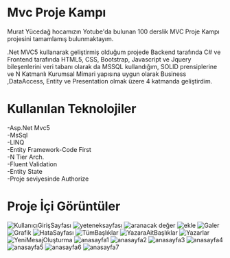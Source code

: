 # Mvc Proje Kampı
Murat Yücedağ hocamızın Yotube'da bulunan 100 derslik MVC Proje Kampı projesini tamamlamış bulunmaktayım.

.Net MVC5 kullanarak geliştirmiş olduğum projede Backend tarafında C# ve Frontend tarafında HTML5, CSS, Bootstrap, Javascript ve Jquery bileşenlerini veri tabanı olarak da MSSQL kullandığım, SOLID prensiplerine ve N Katmanlı Kurumsal Mimari yapısına uygun olarak Business ,DataAccess, Entity ve Presentation olmak üzere 4 katmanda geliştirdim.
# Kullanılan Teknolojiler
-Asp.Net Mvc5</br>
-MsSql</br>
-LINQ</br>
-Entity Framework-Code First</br>
-N Tier Arch.</br>
-Fluent Validation</br>
-Entity State</br>
-Proje seviyesinde Authorize</br>

# Proje İçi Görüntüler

![KullanıcıGirişSayfası](https://github.com/tubabalkan/MvcProjeKampi/assets/100600148/d8c13239-9fdf-44b5-bc0c-d04d9f0edccc)
![yeteneksayfası](https://github.com/tubabalkan/MvcProjeKampi/assets/100600148/c1abc908-48fb-4a91-9b4a-c917b9375ed8)
![aranacak değer](https://github.com/tubabalkan/MvcProjeKampi/assets/100600148/7e32f1b6-e8ec-4ab4-8cd3-993a26bdf491)
![ekle](https://github.com/tubabalkan/MvcProjeKampi/assets/100600148/06df9521-2e48-4a41-adbc-7852298dcfe7)
![Galer](https://github.com/tubabalkan/MvcProjeKampi/assets/100600148/6db08a22-337b-40a9-a09a-57e805f4ea4f)
![Grafik](https://github.com/tubabalkan/MvcProjeKampi/assets/100600148/7f79a908-c739-4573-a296-b863a84406e6)
![HataSayfası](https://github.com/tubabalkan/MvcProjeKampi/assets/100600148/4b67abd4-88f6-4c30-82fb-766e4f9d6016)
![TümBaşlıklar](https://github.com/tubabalkan/MvcProjeKampi/assets/100600148/8759ddd8-ef9e-4ab7-8665-9d81fb953b45)
![YazaraAitBaşlıklar](https://github.com/tubabalkan/MvcProjeKampi/assets/100600148/5be2bab0-de64-4196-a893-bf66cc58638a)
![Yazarlar](https://github.com/tubabalkan/MvcProjeKampi/assets/100600148/8c59bc38-f4f7-4ffb-88f1-7e23dd201ea6)
![YeniMesajOluşturma](https://github.com/tubabalkan/MvcProjeKampi/assets/100600148/a01b20fc-e6e4-48dc-9f01-602bc11697e1)
![anasayfa1](https://github.com/tubabalkan/MvcProjeKampi/assets/100600148/dfd786af-ae23-48e0-ada4-161bab7ee148)
![anasayfa2](https://github.com/tubabalkan/MvcProjeKampi/assets/100600148/60d9b884-c996-4172-ba58-98dc4fbddfc9)
![anasayfa3](https://github.com/tubabalkan/MvcProjeKampi/assets/100600148/0bdafaab-ba0d-4917-adf9-0c6b574ed4e0)
![anasayfa4](https://github.com/tubabalkan/MvcProjeKampi/assets/100600148/27beac3a-d21c-4fd3-bc4c-cd804cd29c77)
![anasayfa5](https://github.com/tubabalkan/MvcProjeKampi/assets/100600148/8d156e33-c59a-4fdd-83c4-4c186364fccb)
![anasayfa6](https://github.com/tubabalkan/MvcProjeKampi/assets/100600148/37cefd47-5730-48b1-ac27-f148d547e356)
![anasayfa7](https://github.com/tubabalkan/MvcProjeKampi/assets/100600148/b7e1844d-0d7b-4863-9fa1-acfa6c4ff811)
